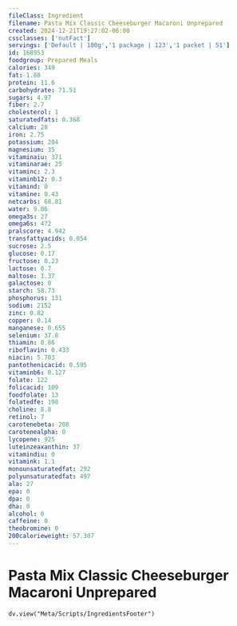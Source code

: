 ```yaml
---
fileClass: Ingredient
filename: Pasta Mix Classic Cheeseburger Macaroni Unprepared
created: 2024-12-21T19:27:02-06:00
cssclasses: ['nutFact']
servings: ['Default | 100g','1 package | 123','1 packet | 51']
id: 168953
foodgroup: Prepared Meals
calories: 349
fat: 1.88
protein: 11.6
carbohydrate: 71.51
sugars: 4.97
fiber: 2.7
cholesterol: 1
saturatedfats: 0.368
calcium: 28
iron: 2.75
potassium: 204
magnesium: 35
vitaminaiu: 371
vitaminarae: 25
vitaminc: 2.3
vitaminb12: 0.3
vitamind: 0
vitamine: 0.43
netcarbs: 68.81
water: 9.06
omega3s: 27
omega6s: 472
pralscore: 4.942
transfattyacids: 0.054
sucrose: 2.5
glucose: 0.17
fructose: 0.23
lactose: 0.7
maltose: 1.37
galactose: 0
starch: 58.73
phosphorus: 131
sodium: 2152
zinc: 0.82
copper: 0.14
manganese: 0.655
selenium: 37.8
thiamin: 0.86
riboflavin: 0.433
niacin: 5.703
pantothenicacid: 0.595
vitaminb6: 0.127
folate: 122
folicacid: 109
foodfolate: 13
folatedfe: 198
choline: 8.8
retinol: 7
carotenebeta: 208
carotenealpha: 0
lycopene: 925
luteinzeaxanthin: 37
vitamindiu: 0
vitamink: 1.1
monounsaturatedfat: 292
polyunsaturatedfat: 497
ala: 27
epa: 0
dpa: 0
dha: 0
alcohol: 0
caffeine: 0
theobromine: 0
200calorieweight: 57.307
---
```


# Pasta Mix Classic Cheeseburger Macaroni Unprepared

```dataviewjs
dv.view("Meta/Scripts/IngredientsFooter")
```